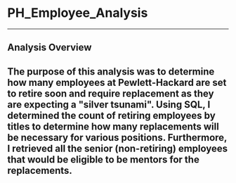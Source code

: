 # PH_Employee_Analysis
---
## Analysis Overview
The purpose of this analysis was to determine how many employees at Pewlett-Hackard are set to retire soon and require replacement as they are expecting a "silver tsunami". Using SQL, I determined the count of retiring employees by titles to determine how many replacements will be necessary for various positions. Furthermore, I retrieved all the senior (non-retiring) employees that would be eligible to be mentors for the replacements.
---
